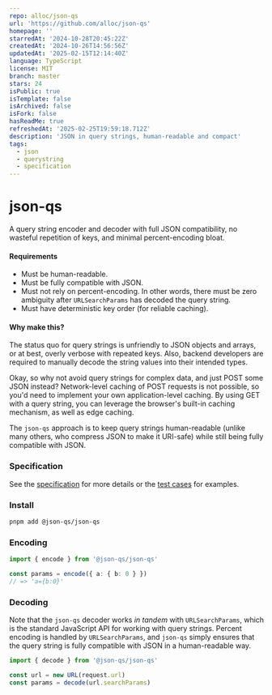 ```yaml
---
repo: alloc/json-qs
url: 'https://github.com/alloc/json-qs'
homepage: ''
starredAt: '2024-10-28T20:45:22Z'
createdAt: '2024-10-26T14:56:56Z'
updatedAt: '2025-02-15T12:14:40Z'
language: TypeScript
license: MIT
branch: master
stars: 24
isPublic: true
isTemplate: false
isArchived: false
isFork: false
hasReadMe: true
refreshedAt: '2025-02-25T19:59:18.712Z'
description: 'JSON in query strings, human-readable and compact'
tags:
  - json
  - querystring
  - specification
---
```


# json-qs

A query string encoder and decoder with full JSON compatibility, no wasteful repetition of keys, and minimal percent-encoding bloat.

#### Requirements

- Must be human-readable.
- Must be fully compatible with JSON.
- Must not rely on percent-encoding. In other words, there must be zero ambiguity after `URLSearchParams` has decoded the query string.
- Must have deterministic key order (for reliable caching).

#### Why make this?

The status quo for query strings is unfriendly to JSON objects and arrays, or at best, overly verbose with repeated keys. Also, backend developers are required to manually decode the string values into their intended types.

Okay, so why not avoid query strings for complex data, and just POST some JSON instead? Network-level caching of POST requests is not possible, so you'd need to implement your own application-level caching. By using GET with a query string, you can leverage the browser's built-in caching mechanism, as well as edge caching.

The `json-qs` approach is to keep query strings human-readable (unlike many others, who compress JSON to make it URI-safe) while still being fully compatible with JSON.

### Specification

See the [specification](./spec.md) for more details or the [test cases](./test/cases.ts) for examples.

### Install

```sh
pnpm add @json-qs/json-qs
```

### Encoding

```ts
import { encode } from '@json-qs/json-qs'

const params = encode({ a: { b: 0 } })
// => 'a={b:0}'
```

### Decoding

Note that the `json-qs` decoder works _in tandem_ with `URLSearchParams`, which is the standard JavaScript API for working with query strings. Percent encoding is handled by `URLSearchParams`, and `json-qs` simply ensures that the query string is fully compatible with JSON in a human-readable way.

```ts
import { decode } from '@json-qs/json-qs'

const url = new URL(request.url)
const params = decode(url.searchParams)
```
